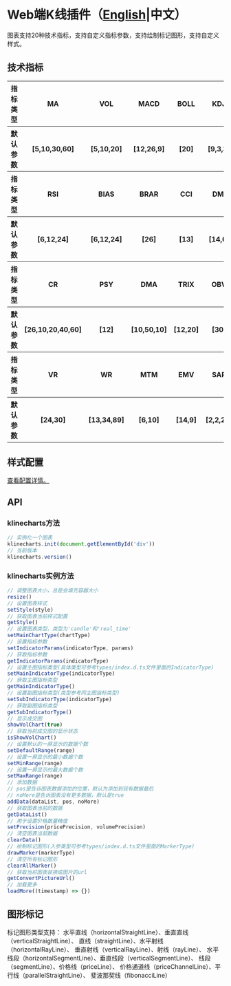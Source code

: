 # Web端K线插件（[English](../README.md)|中文）
图表支持20种技术指标，支持自定义指标参数，支持绘制标记图形，支持自定义样式。

## 技术指标
<table>
    <tbody>
        <tr>
            <th>指标类型</th>
            <th>MA</th>
            <th>VOL</th>
            <th>MACD</th>
            <th>BOLL</th>
            <th>KDJ</th>
        </tr>
        <tr>
            <th>默认参数</th>
            <th>[5,10,30,60]</th>
            <th>[5,10,20]</th>
            <th>[12,26,9]</th>
            <th>[20]</th>
            <th>[9,3,3]</th>
        </tr>
        <tr>
           <th>指标类型</th>
           <th>RSI</th>
           <th>BIAS</th>
           <th>BRAR</th>
           <th>CCI</th>
           <th>DMI</th>
        </tr>
        <tr>
            <th>默认参数</th>
            <th>[6,12,24]</th>
            <th>[6,12,24]</th>
            <th>[26]</th>
            <th>[13]</th>
            <th>[14,6]</th>
        </tr>
        <tr>
            <th>指标类型</th>
            <th>CR</th>
            <th>PSY</th>
            <th>DMA</th>
            <th>TRIX</th>
            <th>OBV</th>
        </tr>
        <tr>
            <th>默认参数</th>
            <th>[26,10,20,40,60]</th>
            <th>[12]</th>
            <th>[10,50,10]</th>
            <th>[12,20]</th>
            <th>[30]</th>
        </tr>
        <tr>
            <th>指标类型</th>
            <th>VR</th>
            <th>WR</th>
            <th>MTM</th>
            <th>EMV</th>
            <th>SAR</th>
        </tr>
        <tr>
            <th>默认参数</th>
            <th>[24,30]</th>
            <th>[13,34,89]</th>
            <th>[6,10]</th>
            <th>[14,9]</th>
            <th>[2,2,20]</th>
        </tr>
    </tbody>
</table>

## 样式配置
[查看配置详情。](../STYLE-CONFIG-DETAIL.md)

## API
### klinecharts方法
```js
// 实例化一个图表
klinecharts.init(document.getElementById('div'))
// 当前版本
klinecharts.version()
```

### klinecharts实例方法
```js
// 调整图表大小，总是会填充容器大小
resize()
// 设置图表样式
setStyle(style)
// 获取图表当前样式配置
getStyle()
// 设置图表类型，类型为'candle'和'real_time'
setMainChartType(chartType)
// 设置指标参数
setIndicatorParams(indicatorType, params)
// 获取指标参数
getIndicatorParams(indicatorType)
// 设置主图指标类型(具体类型可参考types/index.d.ts文件里面的IndicatorType)
setMainIndicatorType(indicatorType)
// 获取主图指标类型
getMainIndicatorType()
// 设置副图指标类型(类型参考同主图指标类型)
setSubIndicatorType(indicatorType)
// 获取副图指标类型
getSubIndicatorType()
// 显示成交图
showVolChart(true)
// 获取当前成交图的显示状态
isShowVolChart()
// 设置默认的一屏显示的数据个数
setDefaultRange(range)
// 设置一屏显示的最小数据个数
setMinRange(range)
// 设置一屏显示的最大数据个数
setMaxRange(range)
// 添加数据
// pos是告诉图表数据添加的位置，默认为添加到现有数据最后
// noMore是告诉图表没有更多数据，默认是true
addData(dataList, pos, noMore)
// 获取图表当前的数据
getDataList()
// 用于设置价格数量精度
setPrecision(pricePrecision, volumePrecision)
// 清空图表当前数据
clearData()
// 绘制标记图形(入参类型可参考types/index.d.ts文件里面的MarkerType)
drawMarker(markerType)
// 清空所有标记图形
clearAllMarker()
// 获取当前图表装换成图片的url
getConvertPictureUrl()
// 加载更多
loadMore((timestamp) => {})
```

## 图形标记
标记图形类型支持：
水平直线（horizontalStraightLine）、垂直直线（verticalStraightLine）、
直线（straightLine）、水平射线（horizontalRayLine）、
垂直射线（verticalRayLine）、射线（rayLine）、
水平线段（horizontalSegmentLine）、垂直线段（verticalSegmentLine）、
线段（segmentLine）、价格线（priceLine）、
价格通道线（priceChannelLine）、平行线（parallelStraightLine）、
斐波那契线（fibonacciLine）
